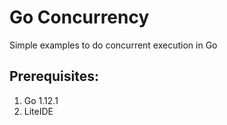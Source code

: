 # Go Concurrency
Simple examples to do concurrent execution in Go 

## Prerequisites:
1. Go 1.12.1
2. LiteIDE 
